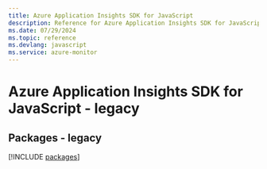 ```yaml
---
title: Azure Application Insights SDK for JavaScript
description: Reference for Azure Application Insights SDK for JavaScript
ms.date: 07/29/2024
ms.topic: reference
ms.devlang: javascript
ms.service: azure-monitor
---
```

# Azure Application Insights SDK for JavaScript - legacy
## Packages - legacy
[!INCLUDE [packages](application-insights-index.md)]
